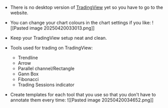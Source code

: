 
- There is no desktop version of [TradingView](http://tradingview.com/) yet so you have to go to the website.

- You can change your chart colours in the chart settings if you like:
	![[Pasted image 20250420033013.png]]

- Keep your TradingView setup neat and clean.

- Tools used for trading on TradingView:
	- Trendline
	- Arrow
	- Parallel channel/Rectangle
	- Gann Box
	- Fibonacci
	- Trading Sessions indicator

- Create templates for each tool that you use so that you don't have to annotate them every time:
	![[Pasted image 20250420034652.png]]
